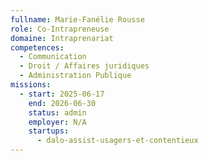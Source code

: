 ```yaml
---
fullname: Marie-Fanélie Rousse
role: Co-Intrapreneuse
domaine: Intraprenariat
competences:
  - Communication
  - Droit / Affaires juridiques
  - Administration Publique
missions:
  - start: 2025-06-17
    end: 2026-06-30
    status: admin
    employer: N/A
    startups:
      - dalo-assist-usagers-et-contentieux
---
```

